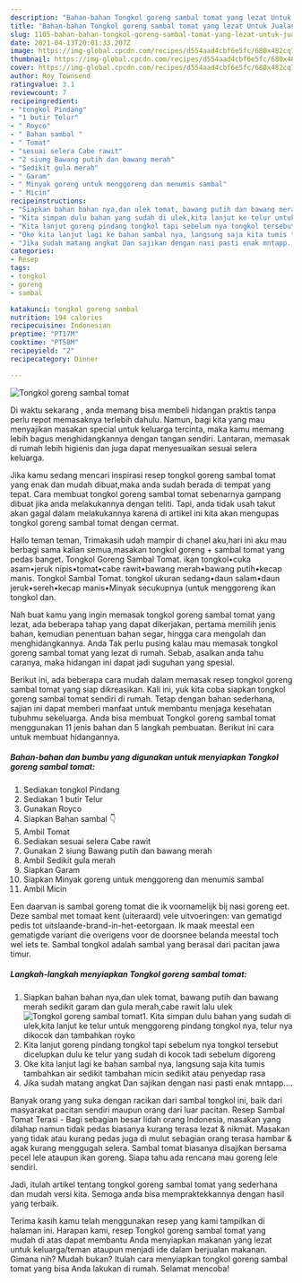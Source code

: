 ```yaml
---
description: "Bahan-bahan Tongkol goreng sambal tomat yang lezat Untuk Jualan"
title: "Bahan-bahan Tongkol goreng sambal tomat yang lezat Untuk Jualan"
slug: 1105-bahan-bahan-tongkol-goreng-sambal-tomat-yang-lezat-untuk-jualan
date: 2021-04-13T20:01:33.207Z
image: https://img-global.cpcdn.com/recipes/d554aad4cbf6e5fc/680x482cq70/tongkol-goreng-sambal-tomat-foto-resep-utama.jpg
thumbnail: https://img-global.cpcdn.com/recipes/d554aad4cbf6e5fc/680x482cq70/tongkol-goreng-sambal-tomat-foto-resep-utama.jpg
cover: https://img-global.cpcdn.com/recipes/d554aad4cbf6e5fc/680x482cq70/tongkol-goreng-sambal-tomat-foto-resep-utama.jpg
author: Roy Townsend
ratingvalue: 3.1
reviewcount: 7
recipeingredient:
- "tongkol Pindang"
- "1 butir Telur"
- " Royco"
- " Bahan sambal "
- " Tomat"
- "sesuai selera Cabe rawit"
- "2 siung Bawang putih dan bawang merah"
- "Sedikit gula merah"
- " Garam"
- " Minyak goreng untuk menggoreng dan menumis sambal"
- " Micin"
recipeinstructions:
- "Siapkan bahan bahan nya,dan ulek tomat, bawang putih dan bawang merah sedikit garam dan gula merah,cabe rawit lalu ulek"
- "Kita simpan dulu bahan yang sudah di ulek,kita lanjut ke telur untuk menggoreng pindang tongkol nya, telur nya dikocok dan tambahkan royko"
- "Kita lanjut goreng pindang tongkol tapi sebelum nya tongkol tersebut dicelupkan dulu ke telur yang sudah di kocok tadi sebelum digoreng"
- "Oke kita lanjut lagi ke bahan sambal nya, langsung saja kita tumis tambahkan air sedikit tambahan micin sedikit atau penyedap rasa"
- "Jika sudah matang angkat Dan sajikan dengan nasi pasti enak mntapp...."
categories:
- Resep
tags:
- tongkol
- goreng
- sambal

katakunci: tongkol goreng sambal 
nutrition: 194 calories
recipecuisine: Indonesian
preptime: "PT17M"
cooktime: "PT58M"
recipeyield: "2"
recipecategory: Dinner

---
```



![Tongkol goreng sambal tomat](https://img-global.cpcdn.com/recipes/d554aad4cbf6e5fc/680x482cq70/tongkol-goreng-sambal-tomat-foto-resep-utama.jpg)

Di waktu  sekarang , anda memang bisa membeli hidangan praktis tanpa perlu repot memasaknya terlebih dahulu. Namun, bagi kita yang mau menyajikan masakan special untuk keluarga tercinta, maka kamu memang lebih bagus menghidangkannya dengan tangan sendiri. Lantaran, memasak di rumah lebih higienis dan juga dapat menyesuaikan sesuai selera keluarga.

Jika kamu sedang mencari inspirasi resep tongkol goreng sambal tomat yang enak dan mudah dibuat,maka anda sudah berada di tempat yang tepat. Cara membuat tongkol goreng sambal tomat  sebenarnya gampang dibuat jika anda melakukannya dengan teliti. Tapi, anda tidak usah takut akan gagal dalam melakukannya 
karena di artikel ini kita akan mengupas tongkol goreng sambal tomat dengan cermat.  

Hallo teman teman, Trimakasih udah mampir di chanel aku,hari ini aku mau berbagi sama kalian semua,masakan tongkol goreng + sambal tomat yang pedas banget. Tongkol Goreng Sambal Tomat. ikan tongkol•cuka asam•jeruk nipis•tomat•cabe rawit•bawang merah•bawang putih•kecap manis. Tongkol Sambal Tomat. tongkol ukuran sedang•daun salam•daun jeruk•sereh•kecap manis•Minyak secukupnya (untuk menggoreng ikan tongkol dan.

Nah buat kamu yang ingin memasak tongkol goreng sambal tomat yang lezat, ada beberapa tahap yang dapat dikerjakan, pertama memilih jenis bahan, kemudian penentuan bahan segar, hingga cara mengolah dan menghidangkannya. Anda Tak perlu pusing kalau mau memasak tongkol goreng sambal tomat yang lezat di rumah. Sebab, asalkan anda  tahu caranya, maka hidangan ini dapat jadi suguhan yang spesial.

Berikut ini, ada beberapa cara mudah dalam memasak resep tongkol goreng sambal tomat yang siap dikreasikan. Kali ini, yuk kita coba siapkan tongkol goreng sambal tomat sendiri di rumah. Tetap dengan bahan sederhana, sajian ini dapat memberi manfaat untuk membantu menjaga kesehatan tubuhmu sekeluarga. Anda bisa membuat Tongkol goreng sambal tomat menggunakan 11 jenis bahan dan 5 langkah pembuatan. Berikut ini cara untuk membuat hidangannya.

<!--inarticleads1-->

##### Bahan-bahan dan bumbu yang digunakan untuk menyiapkan Tongkol goreng sambal tomat:

1. Sediakan tongkol Pindang
1. Sediakan 1 butir Telur
1. Gunakan  Royco
1. Siapkan  Bahan sambal 👇
1. Ambil  Tomat
1. Sediakan sesuai selera Cabe rawit
1. Gunakan 2 siung Bawang putih dan bawang merah
1. Ambil Sedikit gula merah
1. Siapkan  Garam
1. Siapkan  Minyak goreng untuk menggoreng dan menumis sambal
1. Ambil  Micin


Een daarvan is sambal goreng tomat die ik voornamelijk bij nasi goreng eet. Deze sambal met tomaat kent (uiteraard) vele uitvoeringen: van gematigd pedis tot uitslaande-brand-in-het-eetorgaan. Ik maak meestal een gematigde variant die overigens voor de doorsnee belanda meestal toch wel iets te. Sambal tongkol adalah sambal yang berasal dari pacitan jawa timur. 

<!--inarticleads2-->

##### Langkah-langkah menyiapkan Tongkol goreng sambal tomat:

1. Siapkan bahan bahan nya,dan ulek tomat, bawang putih dan bawang merah sedikit garam dan gula merah,cabe rawit lalu ulek
<img src="https://img-global.cpcdn.com/steps/7203f5ca0d471eb9/160x128cq70/tongkol-goreng-sambal-tomat-langkah-memasak-1-foto.jpg" alt="Tongkol goreng sambal tomat">1. Kita simpan dulu bahan yang sudah di ulek,kita lanjut ke telur untuk menggoreng pindang tongkol nya, telur nya dikocok dan tambahkan royko
1. Kita lanjut goreng pindang tongkol tapi sebelum nya tongkol tersebut dicelupkan dulu ke telur yang sudah di kocok tadi sebelum digoreng
1. Oke kita lanjut lagi ke bahan sambal nya, langsung saja kita tumis tambahkan air sedikit tambahan micin sedikit atau penyedap rasa
1. Jika sudah matang angkat Dan sajikan dengan nasi pasti enak mntapp....


Banyak orang yang suka dengan racikan dari sambal tongkol ini, baik dari masyarakat pacitan sendiri maupun orang dari luar pacitan. Resep Sambal Tomat Terasi - Bagi sebagian besar lidah orang Indonesia, masakan yang dilahap namun tidak pedas biasanya kurang terasa lezat &amp; nikmat. Masakan yang tidak atau kurang pedas juga di mulut sebagian orang terasa hambar &amp; agak kurang menggugah selera. Sambal tomat biasanya disajikan bersama pecel lele ataupun ikan goreng. Siapa tahu ada rencana mau goreng lele sendiri. 

Jadi, itulah artikel tentang  tongkol goreng sambal tomat  yang sederhana dan mudah versi kita. Semoga anda bisa mempraktekkannya dengan hasil yang terbaik. 

Terima kasih kamu telah menggunakan resep yang kami tampilkan di halaman ini. Harapan kami, resep  Tongkol goreng sambal tomat yang mudah di atas dapat membantu Anda menyiapkan makanan yang lezat untuk keluarga/teman ataupun menjadi ide dalam berjualan makanan. Gimana nih? Mudah bukan? Itulah cara menyiapkan tongkol goreng sambal tomat yang bisa Anda lakukan di rumah. Selamat mencoba!

